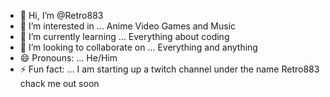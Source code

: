 - 👋 Hi, I’m @Retro883
- 👀 I’m interested in ... Anime Video Games and Music
- 🌱 I’m currently learning ... Everything about coding 
- 💞️ I’m looking to collaborate on ... Everything and anything
- 😄 Pronouns: ... He/Him
- ⚡ Fun fact: ... I am starting up a twitch channel under the name Retro883 chack me out soon

<!---
Retro883/Retro883 is a ✨ special ✨ repository because its `README.md` (this file) appears on your GitHub profile.
You can click the Preview link to take a look at your changes.
--->
